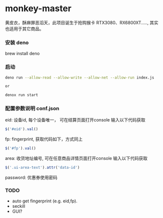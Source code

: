 # monkey-master

黄皮衣，酥麻罪恶滔天，此项目诞生于抢购猴卡 RTX3080、RX6800XT....., 其实也适用于其它商品。


### 安装 deno

brew install deno

### 启动

``` bash
deno run --allow-read --allow-write --allow-net --allow-run index.js   

or

denox run start
```

### 配置参数说明 conf.json

eid: 设备id, 每个设备唯一， 可在结算页面打开console 输入以下代码获取
``` javascript
$('#eid').val()
```

fp: fingerprint, 获取代码如下，方式同上
``` javascript
$('#fp').val()
```
area: 收货地址编号, 可在任意商品详情页面打开console 输入以下代码获取
``` javascript
$('.ui-area-text').attr('data-id')
```

password: 优惠券使用密码

### TODO

-   auto get fingerprint (e.g. eid,fp).
-   seckill
-   GUI?
